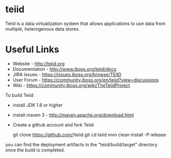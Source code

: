 teiid
=====

Teiid is a data virtualization system that allows applications to use data from multiple, heterogenous data stores.

# Useful Links
- Website - http://teiid.org
- Documentation - http://www.jboss.org/teiid/docs
- JIRA Issues -  https://issues.jboss.org/browse/TEIID
- User Forum - https://community.jboss.org/en/teiid?view=discussions
- Wiki - https://community.jboss.org/wiki/TheTeiidProject

To build Teiid
- install JDK 1.6 or higher
- install maven 3 - http://maven.apache.org/download.html
- Create a github account and fork Teiid 

	git clone https://github.com/<yourname>/teiid.git
	cd teiid
	mvn clean install -P release

you can find the deployment artifacts in the "teiid/build/target" directory once the build is completed.

